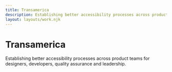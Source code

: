 ```yaml
---
title: Transamerica
description: Establishing better accessibility processes across product teams for designers, developers, quality assurance and leadership.
layout: layouts/work.njk
---
```


<h1>Transamerica</h1>
Establishing better accessibility processes across product teams for designers, developers, quality assurance and leadership.